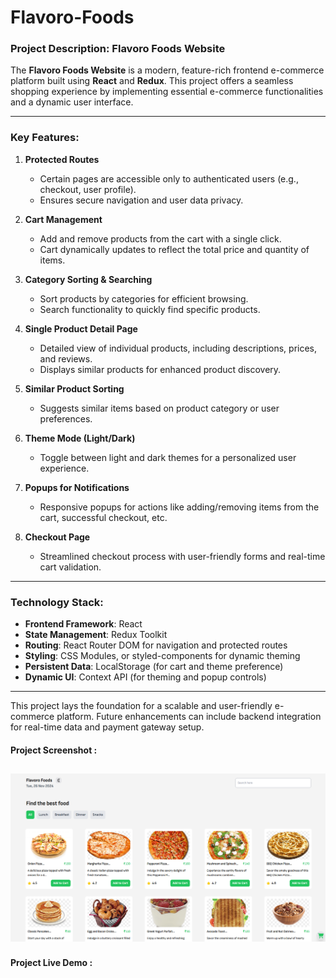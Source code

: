 # Flavoro-Foods

### Project Description: Flavoro Foods Website

The **Flavoro Foods Website** is a modern, feature-rich frontend e-commerce platform built using **React** and **Redux**. This project offers a seamless shopping experience by implementing essential e-commerce functionalities and a dynamic user interface.

---

### Key Features:

1. **Protected Routes**

   - Certain pages are accessible only to authenticated users (e.g., checkout, user profile).
   - Ensures secure navigation and user data privacy.

2. **Cart Management**

   - Add and remove products from the cart with a single click.
   - Cart dynamically updates to reflect the total price and quantity of items.

3. **Category Sorting & Searching**

   - Sort products by categories for efficient browsing.
   - Search functionality to quickly find specific products.

4. **Single Product Detail Page**

   - Detailed view of individual products, including descriptions, prices, and reviews.
   - Displays similar products for enhanced product discovery.

5. **Similar Product Sorting**

   - Suggests similar items based on product category or user preferences.

6. **Theme Mode (Light/Dark)**

   - Toggle between light and dark themes for a personalized user experience.

7. **Popups for Notifications**

   - Responsive popups for actions like adding/removing items from the cart, successful checkout, etc.

8. **Checkout Page**
   - Streamlined checkout process with user-friendly forms and real-time cart validation.

---

### Technology Stack:

- **Frontend Framework**: React
- **State Management**: Redux Toolkit
- **Routing**: React Router DOM for navigation and protected routes
- **Styling**: CSS Modules, or styled-components for dynamic theming
- **Persistent Data**: LocalStorage (for cart and theme preference)
- **Dynamic UI**: Context API (for theming and popup controls)

---

This project lays the foundation for a scalable and user-friendly e-commerce platform. Future enhancements can include backend integration for real-time data and payment gateway setup.

#### Project Screenshot :

## ![Flavoro Foods Banner](./public/flavoro-foods-banner.png)

#### Project Live Demo :
